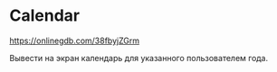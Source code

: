 # Calendar

https://onlinegdb.com/38fbyjZGrm

Вывести на экран календарь для указанного пользователем года.
